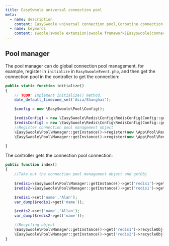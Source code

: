 ```yaml
---
title: EasySwoole universal connection pool
meta:
  - name: description
    content: EasySwoole universal connection pool,Coroutine connection pool, easyswoole connection pool
  - name: keywords
    content: swoole|swoole extension|swoole framework|Easyswoole|connection pool|swoole connection pool|universal connection pool
---
```

## Pool manager

The pool manager can do global connection pool management, for example, register in `initialize` in `EasySwooleEvent.php`, and then get the connection pool in the controller to get the connection:
```php
public static function initialize()
{
    // TODO: Implement initialize() method.
    date_default_timezone_set('Asia/Shanghai');

    $config = new \EasySwoole\Pool\Config();

    $redisConfig1 = new \EasySwoole\Redis\Config\RedisConfig(Config::getInstance()->getConf('REDIS1'));
    $redisConfig2 = new \EasySwoole\Redis\Config\RedisConfig(Config::getInstance()->getConf('REDIS2'));
    //Register connection pool management object
    \EasySwoole\Pool\Manager::getInstance()->register(new \App\Pool\RedisPool($config,$redisConfig1),'redis1');
    \EasySwoole\Pool\Manager::getInstance()->register(new \App\Pool\RedisPool($config,$redisConfig2),'redis2');

}
```

The controller gets the connection pool connection:
```php
public function index()
{
    //Take out the connection pool management object and getObj
   
    $redis1=\EasySwoole\Pool\Manager::getInstance()->get('redis1')->getObj();
    $redis2=\EasySwoole\Pool\Manager::getInstance()->get('redis1')->getObj();

    $redis1->set('name','Alan');
    var_dump($redis1->get('name'));

    $redis2->set('name','Allan');
    var_dump($redis2->get('name'));

    //Recycling object
    \EasySwoole\Pool\Manager::getInstance()->get('redis1')->recycleObj($redis1);
    \EasySwoole\Pool\Manager::getInstance()->get('redis2')->recycleObj($redis2);
}
```

